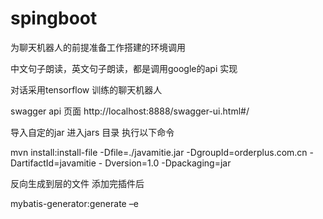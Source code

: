 # spingboot
为聊天机器人的前提准备工作搭建的环境调用

中文句子朗读，英文句子朗读，都是调用google的api 实现

对话采用tensorflow 训练的聊天机器人

swagger api 页面
http://localhost:8888/swagger-ui.html#/


导入自定的jar 
进入jars 目录 执行以下命令

mvn install:install-file -Dfile=./javamitie.jar -DgroupId=orderplus.com.cn -DartifactId=javamitie - Dversion=1.0 -Dpackaging=jar



反向生成到层的文件  添加完插件后

mybatis-generator:generate –e 


